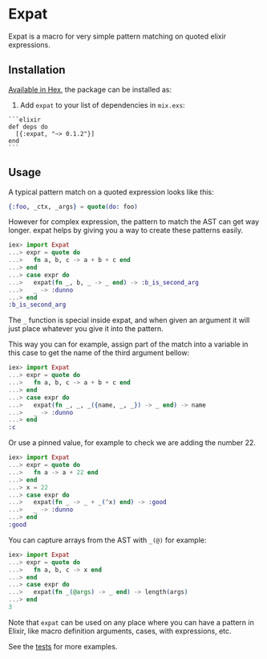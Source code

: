 # Expat

Expat is a macro for very simple pattern matching on quoted elixir expressions.

## Installation

[Available in Hex](https://hex.pm/packages/expat), the package can be installed as:

  1. Add `expat` to your list of dependencies in `mix.exs`:

    ```elixir
    def deps do
      [{:expat, "~> 0.1.2"}]
    end
    ```

## Usage

A typical pattern match on a quoted expression looks like this:

```elixir
{:foo, _ctx, _args} = quote(do: foo)
```

However for complex expression, the pattern to match the AST can get way longer.
expat helps by giving you a way to create these patterns easily.

```elixir
iex> import Expat
...> expr = quote do
...>   fn a, b, c -> a + b + c end
...> end
...> case expr do
...>   expat(fn _, b, _ -> _ end) -> :b_is_second_arg
...>   _ -> :dunno
...> end
:b_is_second_arg
```

The `_` function is special inside expat, and when given an argument
it will just place whatever you give it into the pattern.

This way you can for example, assign part of the match into a variable 
in this case to get the name of the third argument bellow:

```elixir
iex> import Expat
...> expr = quote do
...>   fn a, b, c -> a + b + c end
...> end
...> case expr do
...>   expat(fn _, _, _({name, _, _}) -> _ end) -> name
...>   _ -> :dunno
...> end
:c
```

Or use a pinned value, for example to check we are adding the number 22.

```elixir
iex> import Expat
...> expr = quote do
...>   fn a -> a + 22 end
...> end
...> x = 22
...> case expr do
...>   expat(fn _ -> _ + _(^x) end) -> :good
...>   _ -> :dunno
...> end
:good
```

You can capture arrays from the AST with `_(@)` for example:

```elixir
iex> import Expat
...> expr = quote do
...>   fn a, b, c -> x end
...> end
...> case expr do
...>   expat(fn _(@args) -> _ end) -> length(args)
...> end
3
```

Note that `expat` can be used on any place where you can have a pattern in Elixir,
like macro definition arguments, cases, with expressions, etc.


See the [tests](https://github.com/vic/expat/blob/master/test/expat_test.exs) for more examples.
